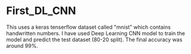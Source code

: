 # First_DL_CNN
This uses a keras tenserflow dataset called "mnist" which contains handwritten numbers. I have used Deep Learning CNN model to train the model and predict the test dataset (80-20 split). The final accuracy was around 99%. 
